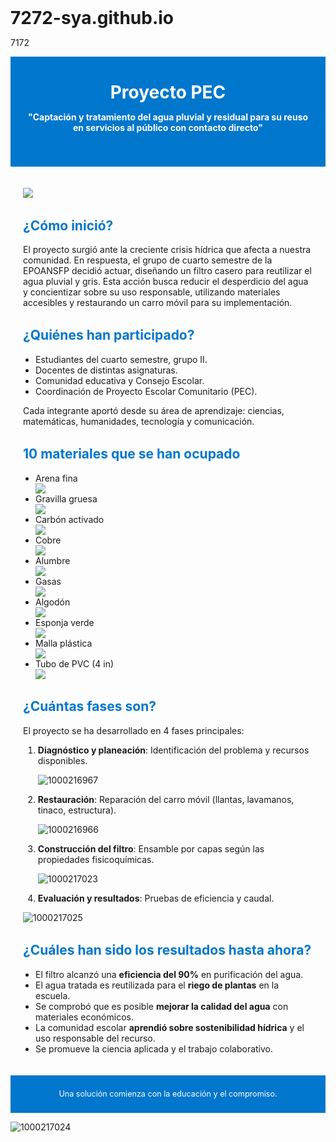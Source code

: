# 7272-sya.github.io
7172
<!DOCTYPE html><html lang="es">
<head>
  <meta charset="UTF-8">
  <meta name="viewport" content="width=device-width, initial-scale=1.0">
  <title>Proyecto PEC - Agua Pluvial y Residual</title>
  <style> 

  body { font-family: Arial, sans-serif; margin: 0; padding: 0; background: #f4f4f4; color: #333; }
    header, section { padding: 20px; max-width: 900px; margin: auto; }
    header { background: #0077cc; color: white; text-align: center; padding: 40px 20px; }
    h1 { margin: 0; font-size: 2em; }
    h2 { color: #0077cc; margin-top: 1.5em; }
    ul { margin-top: 0.5em; padding-left: 20px; }
    footer { background: #0077cc; color: white; text-align: center; padding: 10px; font-size: 0.9em; }
  </style>
</head>
<body>
  <header>
    <h1>Proyecto PEC</h1>
    <p><strong>"Captación y tratamiento del agua pluvial y residual para su reuso en servicios al público con contacto directo"</strong></p>
  </header>  <section>
    
<a href="https://github.com/user-attachments/assets/b65b3b6e-5573-41cc-a89d-e5b22aece33f"> <img src="imagen.jpg"/> </a>

  

  <h2>¿Cómo inició?</h2>
    <p>El proyecto surgió ante la creciente crisis hídrica que afecta a nuestra comunidad. En respuesta, el grupo de cuarto semestre de la EPOANSFP decidió actuar, diseñando un filtro casero para reutilizar el agua pluvial y gris. Esta acción busca reducir el desperdicio del agua y concientizar sobre su uso responsable, utilizando materiales accesibles y restaurando un carro móvil para su implementación.</p><h2>¿Quiénes han participado?</h2>
<ul>
  <li>Estudiantes del cuarto semestre, grupo II.</li>
  <li>Docentes de distintas asignaturas.</li>
  <li>Comunidad educativa y Consejo Escolar.</li>
  <li>Coordinación de Proyecto Escolar Comunitario (PEC).</li>
</ul>
<p>Cada integrante aportó desde su área de aprendizaje: ciencias, matemáticas, humanidades, tecnología y comunicación.</p>

<h2>10 materiales que se han ocupado</h2>
<ul>
  <li>Arena fina</li> 
<a href="https://github.com/user-attachments/assets/ddc1365d-d817-4038-a46f-59238dd9ad87"> <img src="imagen.jpg"/> </a>
 

  <li>Gravilla gruesa</li> 
<a href="https://github.com/user-attachments/assets/a685f669-058e-4436-878d-848309eb8b38"> <img src="imagen.jpg"/> </a>


  <li>Carbón activado</li> 
<a href="https://github.com/user-attachments/assets/d339289d-bb50-44e8-a0ff-ab4dee640d38"> <img src="imagen.jpg"/> </a>
  

  <li>Cobre</li> 
<a href="https://github.com/user-attachments/assets/5c7543e7-482b-4642-919c-671c4076ca9a"> <img src="imagen.jpg"/> </a>

  <li>Alumbre</li> 
<a href="https://github.com/user-attachments/assets/ab7f9224-0f6e-4fde-9cef-8726d0137d2c"> <img src="imagen.jpg"/> </a>

  <li>Gasas</li> 
<a href="https://github.com/user-attachments/assets/867bb33b-3da2-4bd4-8e0b-129aa1a3dcd0"> <img src="imagen.jpg"/> </a>
  

  <li>Algodón</li> 
<a href="https://github.com/user-attachments/assets/4f860b94-3992-447b-b4f0-73832b177eb4"> <img src="imagen.jpg"/> </a>
  


  
  <li>Esponja verde</li>
<a href="https://github.com/user-attachments/assets/e2334544-646c-4eb1-ba1e-2e15aea48aea"> <img src="imagen.jpg"/> </a>
  

  <li>Malla plástica</li> 
<a href="11b877fdc0fb6b78582d30e9d8d2c678](11b877fdc0fb6b78582d30e9d8d2c678.jpg)"> <img src="imagen.jpg"/> </a>


  <li>Tubo de PVC (4 in)</li> 
<a href="https://github.com/user-attachments/assets/3bb9c7d3-4e34-4e01-a345-68fc03f5f715"> <img src="imagen.jpg"/> </a>


</ul>

<h2>¿Cuántas fases son?</h2>
<p>El proyecto se ha desarrollado en 4 fases principales:</p>
<ol>
  <li><strong>Diagnóstico y planeación</strong>: Identificación del problema y recursos disponibles.</li> 
  
![1000216967](https://github.com/user-attachments/assets/d2425b62-e8b2-4ff9-ba65-dd8edb977656)

  <li><strong>Restauración</strong>: Reparación del carro móvil (llantas, lavamanos, tinaco, estructura).</li>
  
![1000216966](https://github.com/user-attachments/assets/9338daec-c642-46ae-aecd-2c9adcc48864)

  <li><strong>Construcción del filtro</strong>: Ensamble por capas según las propiedades fisicoquímicas.</li>
  
![1000217023](https://github.com/user-attachments/assets/a8b695f7-0868-41c7-b87a-f45327ddd1b1)

  <li><strong>Evaluación y resultados</strong>: Pruebas de eficiencia y caudal.</li>
</ol> 

![1000217025](https://github.com/user-attachments/assets/4d3bd987-4d42-4dca-beaa-409ab3425d7c)

<h2>¿Cuáles han sido los resultados hasta ahora?</h2>
<ul>
  <li>El filtro alcanzó una <strong>eficiencia del 90%</strong> en purificación del agua.</li>
  <li>El agua tratada es reutilizada para el <strong>riego de plantas</strong> en la escuela.</li>
  <li>Se comprobó que es posible <strong>mejorar la calidad del agua</strong> con materiales económicos.</li>
  <li>La comunidad escolar <strong>aprendió sobre sostenibilidad hídrica</strong> y el uso responsable del recurso.</li>
  <li>Se promueve la ciencia aplicada y el trabajo colaborativo.</li>
</ul>

  </section>  <footer>
    <p>Una solución comienza con la educación y el compromiso.</p>
  </footer>
</body>

![1000217024](https://github.com/user-attachments/assets/922a5611-0e59-4c3b-b0b0-9bc1ac6e4f26)
